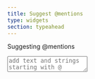 ```yaml
---
title: Suggest @mentions
type: widgets
section: typeahead
---
```


<label>Suggesting @mentions</label>
<textarea
	class="form-control"
	placeholder="add text and strings starting with @"
	data-suggest
	data-suggest-start="@"
	data-suggest-data="[{username: 'graniteruin', fullname: 'Molly Sutherland'},{username: 'paintinggenes', fullname: 'Donna Sutherland'},{username: 'photonlibra', fullname: 'Bella Sharp'},{username: 'scaleuk', fullname: 'Matt Hardacre'},{username: 'cameramanfestival', fullname: 'Madeleine Hart'},{username: 'skatingwebgl', fullname: 'Ava Clark'},{username: 'relateinfected', fullname: 'Ava Fisher'},{username: 'unsuitablepoisonous', fullname: 'Keith Hart'},{username: 'ductbony', fullname: 'Benjamin Anderson'},{username: 'chromesirius', fullname: 'Owen Allan'},{username: 'baskhard', fullname: 'Dominic Mitchell'},{username: 'luxuriouspouting', fullname: 'Faith Jackson'},{username: 'strudelplumose', fullname: 'Natalie Graham'},{username: 'diaminewhey', fullname: 'Amelia Ellison'},{username: 'samplespinal', fullname: 'Evan Paterson'},{username: 'originatedplenty', fullname: 'Faith Peake'},{username: 'stinkynescafe', fullname: 'Carolyn Russell'},{username: 'steamedmilkyway', fullname: 'David Vaughan'},{username: 'resultsshutdown', fullname: 'Dominic Turner'},{username: 'summerstart', fullname: 'Sue King'},{username: 'shaftangelic', fullname: 'Christian Taylor'},{username: 'exampledroning', fullname: 'Simon Ball'},{username: 'excitedjunco', fullname: 'Nathan Rutherford'},{username: 'renamezesty', fullname: 'Grace Carr'},{username: 'instanthang', fullname: 'Chloe Graham'},{username: 'diffidencetypewriter', fullname: 'Christian Hemmings'},{username: 'excellentdialect', fullname: 'Emma Slater'},{username: 'distortedboat', fullname: 'Trevor Bell'},{username: 'beggaruniform', fullname: 'Rachel Ball'},{username: 'fretalgebra', fullname: 'Victoria Henderson'}]"
	data-suggest-map="{value: item.username,text: '<strong>'+item.fullname+'</strong> <em>'+item.username+'</em>'}"
></textarea>